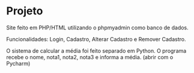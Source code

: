 # Projeto

Site feito em PHP/HTML utilizando o phpmyadmin como banco de dados.

Funcionalidades:
  Login, Cadastro, Alterar Cadastro e Remover Cadastro.
  

O sistema de calcular a média foi feito separado em Python.
O programa recebe o nome, nota1, nota2, nota3 e informa a média. (abrir com o Pycharm)


